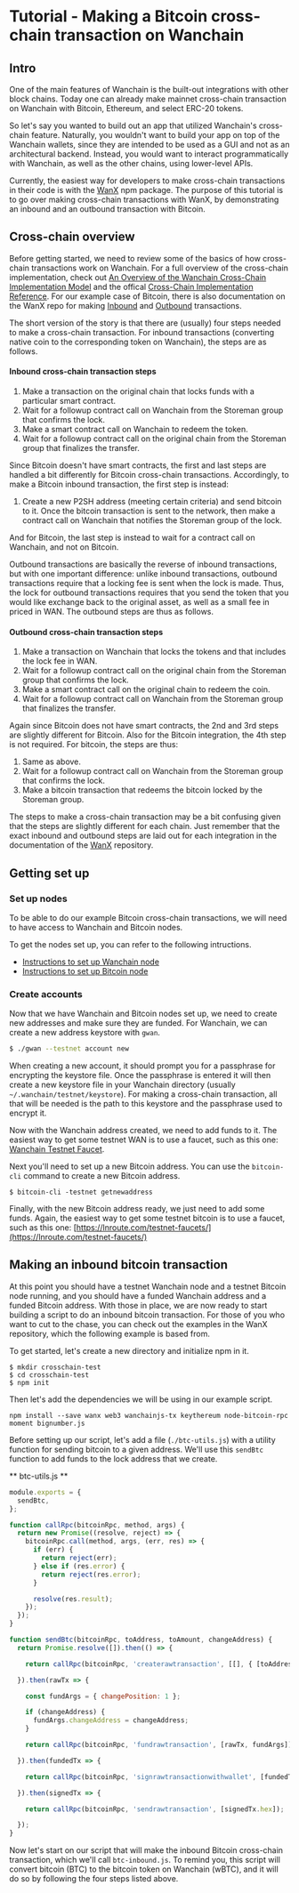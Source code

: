 # Tutorial - Making a Bitcoin cross-chain transaction on Wanchain

## Intro
One of the main features of Wanchain is the built-out integrations with other
block chains. Today one can already make mainnet cross-chain transaction on
Wanchain with Bitcoin, Ethereum, and select ERC-20 tokens.

So let's say you wanted to build out an app that utilized Wanchain's cross-chain
feature. Naturally, you wouldn't want to build your app on top of the Wanchain
wallets, since they are intended to be used as a GUI and not as an
architectural backend. Instead, you would want to interact programmatically
with Wanchain, as well as the other chains, using lower-level APIs.

Currently, the easiest way for developers to make cross-chain transactions in
their code is with the [WanX](https://github.com/wandevs/wanx) npm package. The
purpose of this tutorial is to go over making cross-chain transactions with
WanX, by demonstrating an inbound and an outbound transaction with Bitcoin.

## Cross-chain overview

Before getting started, we need to review some of the basics of how cross-chain
transactions work on Wanchain. For a full overview of the cross-chain
implementation, check out [An Overview of the Wanchain Cross-Chain Implementation Model](https://medium.com/wanchain-foundation/an-overview-of-the-wanchain-2-0-cross-chain-implementation-model-c455cfd25664)
and the offical [Cross-Chain Implementation Reference](./). For our example case of
Bitcoin, there is also documentation on the WanX repo for making
[Inbound](https://github.com/wanchain/wanx/blob/dev/docs/btc-inbound.md)
and [Outbound](https://github.com/wanchain/wanx/blob/dev/docs/btc-outbound.md)
transactions.

The short version of the story is that there are (usually) four steps needed
to make a cross-chain transaction. For inbound transactions (converting native
coin to the corresponding token on Wanchain), the steps are as
follows.

#### Inbound cross-chain transaction steps
1. Make a transaction on the original chain that locks funds with a particular
   smart contract.
2. Wait for a followup contract call on Wanchain from the Storeman group that
   confirms the lock.
3. Make a smart contract call on Wanchain to redeem the token.
4. Wait for a followup contract call on the original chain from the Storeman
   group that finalizes the transfer.

Since Bitcoin doesn't have smart contracts, the first and last steps are
handled a bit differently for Bitcoin cross-chain transactions. Accordingly, to
make a Bitcoin inbound transaction, the first step is instead:

1. Create a new P2SH address (meeting certain criteria) and send bitcoin to it.
   Once the bitcoin transaction is sent to the network, then make a contract
   call on Wanchain that notifies the Storeman group of the lock.

And for Bitcoin, the last step is instead to wait for a contract call on
Wanchain, and not on Bitcoin.

Outbound transactions are basically the reverse of inbound transactions, but
with one important difference: unlike inbound transactions, outbound
transactions require that a locking fee is sent when the lock is made. Thus,
the lock for outbound transactions requires that you send the token that you would like
exchange back to the original asset, as well as a small fee in priced in WAN.
The outbound steps are thus as follows.

#### Outbound cross-chain transaction steps
1. Make a transaction on Wanchain that locks the tokens and that includes the
   lock fee in WAN.
2. Wait for a followup contract call on the original chain from the Storeman
   group that confirms the lock.
3. Make a smart contract call on the original chain to redeem the coin.
4. Wait for a followup contract call on Wanchain from the Storeman group that
   finalizes the transfer.

Again since Bitcoin does not have smart contracts, the 2nd and 3rd steps are
slightly different for Bitcoin. Also for the Bitcoin integration, the 4th step
is not required. For bitcoin, the steps are thus:

1. Same as above.
2. Wait for a followup contract call on Wanchain from the Storeman group that confirms the lock.
3. Make a bitcoin transaction that redeems the bitcoin locked by the Storeman group.

The steps to make a cross-chain transaction may be a bit confusing given that
the steps are slightly different for each chain. Just remember that the exact
inbound and outbound steps are laid out for each integration in the
documentation of the [WanX](https://github.com/wandevs/wanx) repository.

## Getting set up

### Set up nodes

To be able to do our example Bitcoin cross-chain transactions, we will need
to have access to Wanchain and Bitcoin nodes.

To get the nodes set up, you can refer to the following intructions.

- [Instructions to set up Wanchain node](./wanchain-setup.md)
- [Instructions to set up Bitcoin node](./bitcoin-setup.md)

### Create accounts

Now that we have Wanchain and Bitcoin nodes set up, we need to create new
addresses and make sure they are funded. For Wanchain, we can create a new
address keystore with `gwan`.

```bash
$ ./gwan --testnet account new
```

When creating a new account, it should prompt you for a passphrase for
encrypting the keystore file. Once the passphrase is entered it will then
create a new keystore file in your Wanchain directory (usually
`~/.wanchain/testnet/keystore`). For making a cross-chain transaction, all that
will be needed is the path to this keystore and the passphrase used to encrypt
it.

Now with the Wanchain address created, we need to add funds to it. The easiest
way to get some testnet WAN is to use a faucet, such as this one:
[Wanchain Testnet Faucet](https://faucet1.wanchain.org).

Next you'll need to set up a new Bitcoin address. You can use the `bitcoin-cli`
command to create a new Bitcoin address.
```
$ bitcoin-cli -testnet getnewaddress
```

Finally, with the new Bitcoin address ready, we just need to add some funds.
Again, the easiest way to get some testnet bitcoin is to use a faucet, such as
this one:
[https://lnroute.com/testnet-faucets/](https://lnroute.com/testnet-faucets/)

## Making an inbound bitcoin transaction

At this point you should have a testnet Wanchain node and a testnet Bitcoin
node running, and you should have a funded Wanchain address and a funded
Bitcoin address. With those in place, we are now ready to start building a
script to do an inbound bitcoin transaction. For those of you who want to cut
to the chase, you can check out the examples in the WanX repository, which the
following example is based from.

To get started, let's create a new directory and initialize npm in it.

```
$ mkdir crosschain-test
$ cd crosschain-test
$ npm init
```

Then let's add the dependencies we will be using in our example script.

```
npm install --save wanx web3 wanchainjs-tx keythereum node-bitcoin-rpc moment bignumber.js
```

Before setting up our script, let's add a file (`./btc-utils.js`) with a
utility function for sending bitcoin to a given address. We'll use this
`sendBtc` function to add funds to the lock address that we create.

** btc-utils.js **
```javascript
module.exports = {
  sendBtc,
};

function callRpc(bitcoinRpc, method, args) {
  return new Promise((resolve, reject) => {
    bitcoinRpc.call(method, args, (err, res) => {
      if (err) {
        return reject(err);
      } else if (res.error) {
        return reject(res.error);
      }

      resolve(res.result);
    });
  });
}

function sendBtc(bitcoinRpc, toAddress, toAmount, changeAddress) {
  return Promise.resolve([]).then(() => {

    return callRpc(bitcoinRpc, 'createrawtransaction', [[], { [toAddress]: toAmount }]);

  }).then(rawTx => {

    const fundArgs = { changePosition: 1 };

    if (changeAddress) {
      fundArgs.changeAddress = changeAddress;
    }

    return callRpc(bitcoinRpc, 'fundrawtransaction', [rawTx, fundArgs]);

  }).then(fundedTx => {

    return callRpc(bitcoinRpc, 'signrawtransactionwithwallet', [fundedTx.hex]);

  }).then(signedTx => {

    return callRpc(bitcoinRpc, 'sendrawtransaction', [signedTx.hex]);

  });
}

```

Now let's start on our script that will make the inbound Bitcoin cross-chain
transaction, which we'll call `btc-inbound.js`. To remind you, this script will
convert bitcoin (BTC) to the bitcoin token on Wanchain (wBTC), and it will do
so by following the four steps listed above.

